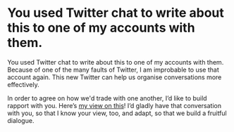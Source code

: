 # You used Twitter chat to write about this to one of my accounts with them.

You used Twitter chat to write about this to one of my accounts with them. Because of one of the many faults of Twitter, I am improbable to use that account again. This new Twitter can help us organise conversations more effectively.

In order to agree on how we'd trade with one another, I’d like to build rapport with you. Here’s [my view on this](https://medium.com/julian-dumitrascu/building-a-relationship-6d7bf1e3c502)! I’d gladly have that conversation with you, so that I know your view, too, and adapt, so that we build a fruitful dialogue.